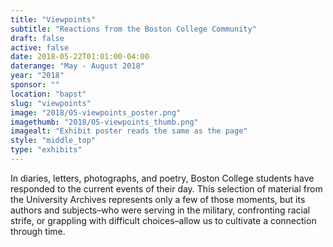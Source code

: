 ```yaml
---
title: "Viewpoints"
subtitle: "Reactions from the Boston College Community"
draft: false
active: false
date: 2018-05-22T01:01:00-04:00
daterange: "May - August 2018"
year: "2018"
sponsor: ""
location: "bapst"
slug: "viewpoints"
image: "2018/05-viewpoints_poster.png"
imagethumb: "2018/05-viewpoints_thumb.png"
imagealt: "Exhibit poster reads the same as the page"
style: "middle_top"
type: "exhibits"
---
```


In diaries, letters, photographs, and poetry, Boston College students have responded to the current events of their day. This selection of material from the University Archives represents only a few of those moments, but its authors and subjects–who were serving in the military, confronting racial strife, or grappling with difficult choices–allow us to cultivate a connection through time.
